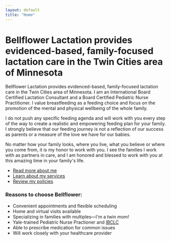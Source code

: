 ```yaml
---
layout: default
title: "Home"
---
```


# Bellflower Lactation provides evidenced-based, family-focused lactation care in the Twin Cities area of Minnesota

Bellflower Lactation provides evidenced-based, family-focused lactation care in the Twin Cities area of Minnesota.  I am an International Board Certified Lactation Consultant and a Board Certified Pediatric Nurse Practitioner. I value breastfeeding as a feeding choice and focus on the promotion of the mental and physical wellbeing of the whole family. 

I do not push any specific feeding agenda and will work with you every step of the way to create a realistic and empowering feeding plan for your family. I strongly believe that our feeding journey is not a reflection of our success as parents or a measure of the love we have for our babies.

No matter how your family looks, where you live, what you believe or where you come from, it is my honor to work with you. I see the families I work with as partners in care, and I am honored and blessed to work with you at this amazing time in your family's life.

* [Read more about me](/about)
* [Learn about my services](/services)
* [Review my policies](/policies)

### Reasons to choose Bellflower:

* Convenient appointments and flexible scheduling
* Home and virtual visits available
* Specializing in families with multiples—I'm a twin mom!
* Yale-trained Pediatric Nurse Practioner and [IBCLC](https://iblce.org/about-iblce/)
* Able to prescribe medication for common issues
* Will work closely with your healthcare provider
